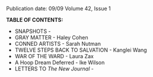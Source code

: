 Publication date: 09/09
Volume 42, Issue 1

**TABLE OF CONTENTS:**
- SNAPSHOTS - 
- GRAY MATTER - Haley Cohen
- CONNED ARTISTS - Sarah Nutman
- TWELVE STEPS BACK TO SALVATION - Kanglei Wang
- WAR OF THE WARD - Laura Zax
- A Hoop Dream Deferred - Ike Wilson
- LETTERS TO *The New Journal* - 


